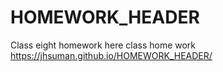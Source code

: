 # HOMEWORK_HEADER
Class eight homework here
class home work
 https://jhsuman.github.io/HOMEWORK_HEADER/
